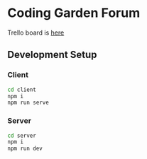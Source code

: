 # Coding Garden Forum

Trello board is [here](https://trello.com/b/CMQXkgSI/build-a-full-stack-forum)

## Development Setup

### Client

```sh
cd client
npm i
npm run serve
```

### Server

```sh
cd server
npm i
npm run dev
```
